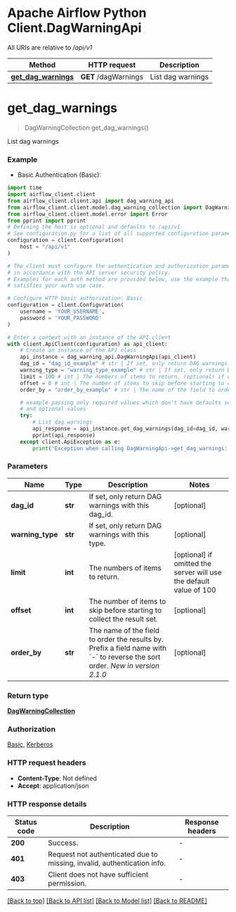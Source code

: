 <!--
 Licensed to the Apache Software Foundation (ASF) under one
 or more contributor license agreements.  See the NOTICE file
 distributed with this work for additional information
 regarding copyright ownership.  The ASF licenses this file
 to you under the Apache License, Version 2.0 (the
 "License"); you may not use this file except in compliance
 with the License.  You may obtain a copy of the License at

   http://www.apache.org/licenses/LICENSE-2.0

 Unless required by applicable law or agreed to in writing,
 software distributed under the License is distributed on an
 "AS IS" BASIS, WITHOUT WARRANTIES OR CONDITIONS OF ANY
 KIND, either express or implied.  See the License for the
 specific language governing permissions and limitations
 under the License.
 -->

# Apache Airflow Python Client.DagWarningApi

All URIs are relative to */api/v1*

Method | HTTP request | Description
------------- | ------------- | -------------
[**get_dag_warnings**](DagWarningApi.md#get_dag_warnings) | **GET** /dagWarnings | List dag warnings


# **get_dag_warnings**
> DagWarningCollection get_dag_warnings()

List dag warnings

### Example

* Basic Authentication (Basic):

```python
import time
import airflow_client.client
from airflow_client.client.api import dag_warning_api
from airflow_client.client.model.dag_warning_collection import DagWarningCollection
from airflow_client.client.model.error import Error
from pprint import pprint
# Defining the host is optional and defaults to /api/v1
# See configuration.py for a list of all supported configuration parameters.
configuration = client.Configuration(
    host = "/api/v1"
)

# The client must configure the authentication and authorization parameters
# in accordance with the API server security policy.
# Examples for each auth method are provided below, use the example that
# satisfies your auth use case.

# Configure HTTP basic authorization: Basic
configuration = client.Configuration(
    username = 'YOUR_USERNAME',
    password = 'YOUR_PASSWORD'
)

# Enter a context with an instance of the API client
with client.ApiClient(configuration) as api_client:
    # Create an instance of the API class
    api_instance = dag_warning_api.DagWarningApi(api_client)
    dag_id = "dag_id_example" # str | If set, only return DAG warnings with this dag_id. (optional)
    warning_type = "warning_type_example" # str | If set, only return DAG warnings with this type. (optional)
    limit = 100 # int | The numbers of items to return. (optional) if omitted the server will use the default value of 100
    offset = 0 # int | The number of items to skip before starting to collect the result set. (optional)
    order_by = "order_by_example" # str | The name of the field to order the results by. Prefix a field name with `-` to reverse the sort order.  *New in version 2.1.0*  (optional)

    # example passing only required values which don't have defaults set
    # and optional values
    try:
        # List dag warnings
        api_response = api_instance.get_dag_warnings(dag_id=dag_id, warning_type=warning_type, limit=limit, offset=offset, order_by=order_by)
        pprint(api_response)
    except client.ApiException as e:
        print("Exception when calling DagWarningApi->get_dag_warnings: %s\n" % e)
```


### Parameters

Name | Type | Description  | Notes
------------- | ------------- | ------------- | -------------
 **dag_id** | **str**| If set, only return DAG warnings with this dag_id. | [optional]
 **warning_type** | **str**| If set, only return DAG warnings with this type. | [optional]
 **limit** | **int**| The numbers of items to return. | [optional] if omitted the server will use the default value of 100
 **offset** | **int**| The number of items to skip before starting to collect the result set. | [optional]
 **order_by** | **str**| The name of the field to order the results by. Prefix a field name with &#x60;-&#x60; to reverse the sort order.  *New in version 2.1.0*  | [optional]

### Return type

[**DagWarningCollection**](DagWarningCollection.md)

### Authorization

[Basic](../README.md#Basic), [Kerberos](../README.md#Kerberos)

### HTTP request headers

 - **Content-Type**: Not defined
 - **Accept**: application/json


### HTTP response details

| Status code | Description | Response headers |
|-------------|-------------|------------------|
**200** | Success. |  -  |
**401** | Request not authenticated due to missing, invalid, authentication info. |  -  |
**403** | Client does not have sufficient permission. |  -  |

[[Back to top]](#) [[Back to API list]](../README.md#documentation-for-api-endpoints) [[Back to Model list]](../README.md#documentation-for-models) [[Back to README]](../README.md)

